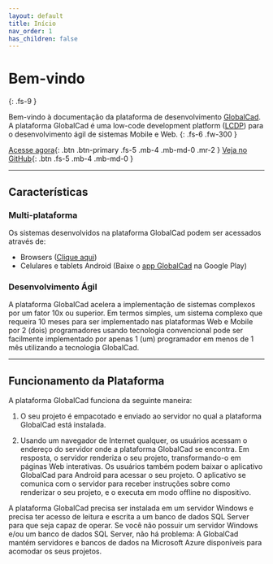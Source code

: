 ```yaml
---
layout: default
title: Início
nav_order: 1
has_children: false
---
```

# Bem-vindo
{: .fs-9 }

Bem-vindo à documentação da plataforma de desenvolvimento [GlobalCad](https://www.globalcad.com.br). A plataforma GlobalCad é uma low-code development platform ([LCDP](https://en.wikipedia.org/wiki/Low-code_development_platform)) para o desenvolvimento ágil de sistemas Mobile e Web. 
{: .fs-6 .fw-300 }

[Acesse agora](https://app.globalcad.com.br){: .btn .btn-primary .fs-5 .mb-4 .mb-md-0 .mr-2 } [Veja no GitHub](https://github.com/francisco-macedo/GlobalCad-Contract-Provider.git){: .btn .fs-5 .mb-4 .mb-md-0 }

---

## Características

### Multi-plataforma

Os sistemas desenvolvidos na plataforma GlobalCad podem ser acessados através de:

- Browsers ([Clique aqui](https://app.globalcad.com.br))
- Celulares e tablets Android (Baixe o [app GlobalCad](https://play.google.com/store/apps/details?id=globalcad.services) na Google Play)

### Desenvolvimento Ágil

A plataforma GlobalCad acelera a implementação de sistemas complexos por um fator 10x ou superior. Em termos simples, um sistema complexo que requeira 10 meses para ser implementado nas plataformas Web e Mobile por 2 (dois) programadores usando tecnologia convencional pode ser facilmente implementado por apenas 1 (um) programador em menos de 1 mês utilizando a tecnologia GlobalCad.

---

## Funcionamento da Plataforma

A plataforma GlobalCad funciona da seguinte maneira:

1. O seu projeto é empacotado e enviado ao servidor no qual a plataforma GlobalCad está instalada.

2. Usando um navegador de Internet qualquer, os usuários acessam o endereço do servidor onde a plataforma GlobalCad se encontra. Em resposta, o servidor renderiza o seu projeto, transformando-o em páginas Web interativas. Os usuários também podem baixar o aplicativo GlobalCad para Android para acessar o seu projeto. O aplicativo se comunica com o servidor para receber instruções sobre como renderizar o seu projeto, e o executa em modo offline no dispositivo.

A plataforma GlobalCad precisa ser instalada em um servidor Windows e precisa ter acesso de leitura e escrita a um banco de dados SQL Server para que seja capaz de operar. Se você não possuir um servidor Windows e/ou um banco de dados SQL Server, não há problema: A GlobalCad mantém servidores e bancos de dados na Microsoft Azure disponíveis para acomodar os seus projetos.
